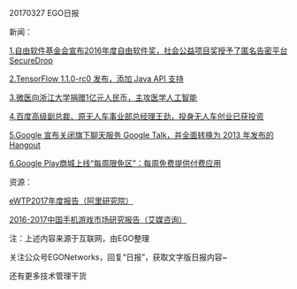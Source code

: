 20170327 EGO日报

新闻：

[1.自由软件基金会宣布2016年度自由软件奖，社会公益项目奖授予了匿名告密平台 SecureDrop](http://www.solidot.org/story?sid=51830)

[2.TensorFlow 1.1.0-rc0 发布，添加 Java API 支持](https://www.oschina.net/news/83270/tensorflow-1-1-0-rc0)

[3.微医向浙江大学捐赠1亿元人民币，主攻医学人工智能](http://tech.qq.com/a/20170325/018966.htm)

[4.百度高级副总裁、原无人车事业部总经理王劲，投身无人车创业已获投资](http://www.cnbeta.com/articles/tech/596725.htm)

[5.Google 宣布关闭旗下聊天服务 Google Talk，并全面转换为 2013 年发布的Hangout](http://www.pingwest.com/wire/google-talk-closed/)

[6.Google Play商城上线“每周限免区”：每周免费提供付费应用](http://www.cnbeta.com/articles/soft/596727.htm)

资源：

[eWTP2017年度报告（阿里研究院）](http://dwz.cn/5D2t7f)

[2016-2017中国手机游戏市场研究报告（艾媒咨询）](http://dwz.cn/egonetworks)

注：上述内容来源于互联网，由EGO整理

关注公众号EGONetworks，回复“日报”，获取文字版日报内容~

还有更多技术管理干货

